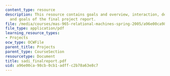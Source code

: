 ```yaml
---
content_type: resource
description: This resource contains goals and overview, interaction, design, aobservation,
  and goals of the final project report.
file: /media/courses/mas-965-relational-machines-spring-2005/a96e00ca98cb0cb1adffc2b78a63e8c7_sadi_finalreport.pdf
file_type: application/pdf
learning_resource_types:
- Projects
ocw_type: OCWFile
parent_title: Projects
parent_type: CourseSection
resourcetype: Document
title: sadi_finalreport.pdf
uid: a96e00ca-98cb-0cb1-adff-c2b78a63e8c7
---
```

